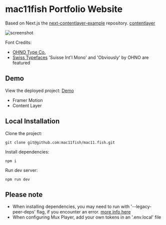 # mac11fish Portfolio Website
Based on Next.js the [next-contentlayer-example](https://github.com/contentlayerdev/next-contentlayer-example/tree/88da08590d6a19c9d1678007c0f2a40513d12981) repository.
[contentlayer](https://github.com/contentlayerdev/contentlayer)


![screenshot](https://mac11fish.vercel.app/images/ss.mac11fish.website.png)


Font Credits: 
 - [OHNO Type Co.](https://ohnotype.co/fonts/obviously)
 - [Swiss Typefaces](https://www.swisstypefaces.com/fonts/suisse)
'Suisse Int'l Mono' and 'Obviously' by OHNO are featured

## Demo

View the deployed project: [Demo](https://mac11fish.vercel.app/)
 - Framer Motion
 - Content Layer


## Local Installation

Clone the project:

    git clone git@github.com:mac11fish/mac11.fish.git

Install dependencies:

    npm i

Run dev server:

    npm run dev



## Please note

- When installing dependencies, you may need to run with '--legacy-peer-deps' flag, if you encounter an error. [more info here](https://github.com/timlrx/pliny/issues/78)
- When configuring Mux Player, add your own tokens in an '.env.local' file
